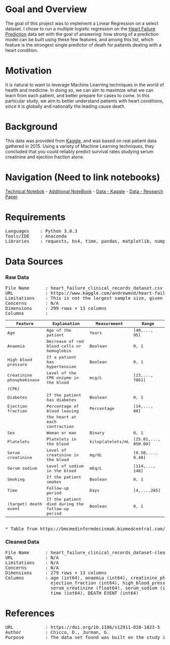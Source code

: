 # Goal and Overview

The goal of this project was to implement a Linear Regression on a select dataset. I chose to run a multiple logistic regression on the [Heart Failure Prediction](https://www.kaggle.com/andrewmvd/heart-failure-clinical-data) data set with the goal of answering: how strong of a prediction model can be built using these few features, and among this list, which feature is the strongest single predictor of death for patients dealing with a heart condition.

# Motivation

It is natural to want to leverage Machine Learning techniques in the world of health and medicine. In doing so, we can aim to maximize what we can learn from each patient, and better prepare for cases to come. In this particular study, we aim to better understand patients with heart conditions, since it is globally and nationally the leading cause death. 

# Background
This data was provided from [Kaggle](https://www.kaggle.com/andrewmvd/heart-failure-clinical-data), and was based on real patient data gathered in 2015. Using a variety of Machine Learning techniques, they concluded that you could reliably predict survival rates studying serum creatinine and ejection fraction alone.

# Navigation (Need to link notebooks)

[Technical Notebok](https://github.com/miles-frankllin/DATA_602/blob/master/Hw_1/Notebooks/Additional_Notebook.ipynb) -
[Additional NoteBook](https://github.com/miles-frankllin/DATA_602/blob/master/Hw_1/Notebooks/Additional_Notebook.ipynb) -
[Data - Kaggle](https://www.kaggle.com/andrewmvd/heart-failure-clinical-data) - 
[Data - Research Paper](https://bmcmedinformdecismak.biomedcentral.com/articles/10.1186/s12911-020-1023-5)

# Requirements
<pre>
Languages    : Python 3.8.3
Tools/IDE    : Anaconda
Libraries    : requests, bs4, time, pandas, matplotlib, numpy, scipy, sklearn
</pre>

# Data Sources

### Raw Data
<pre>
File Name      : heart_failure_clinical_records_dataset.csv
URL            : https://www.kaggle.com/andrewmvd/heart-failure-clinical-data
Limitations    : This is not the largest sample size, given the magnitude of the problem it is aiming to solve.
Concerns       : N/A
Dimensions     : 299 rows × 13 columns
Columns        : 
<table class="data last-table">
 <thead class="c-article-table-head">
  <tr>
   <th class="u-text-left">
    Feature
   </th>
   <th class="u-text-left">
    Explanation
   </th>
   <th class="u-text-left">
    Measurement
   </th>
   <th class="u-text-left">
    Range
   </th>
  </tr>
 </thead>
 <tbody>
  <tr>
   <td class="u-text-left">
    Age
   </td>
   <td class="u-text-left">
    Age of the patient
   </td>
   <td class="u-text-left">
    Years
   </td>
   <td class="u-text-left">
    [40,..., 95]
   </td>
  </tr>
  <tr>
   <td class="u-text-left">
    Anaemia
   </td>
   <td class="u-text-left">
    Decrease of red blood cells or hemoglobin
   </td>
   <td class="u-text-left">
    Boolean
   </td>
   <td class="u-text-left">
    0, 1
   </td>
  </tr>
  <tr>
   <td class="u-text-left">
    High blood pressure
   </td>
   <td class="u-text-left">
    If a patient has hypertension
   </td>
   <td class="u-text-left">
    Boolean
   </td>
   <td class="u-text-left">
    0, 1
   </td>
  </tr>
  <tr>
   <td class="u-text-left">
    Creatinine phosphokinase
   </td>
   <td class="u-text-left">
    Level of the CPK enzyme in the blood
   </td>
   <td class="u-text-left">
    mcg/L
   </td>
   <td class="u-text-left">
    [23,..., 7861]
   </td>
  </tr>
  <tr>
   <td class="u-text-left">
    (CPK)
   </td>
   <td class="u-text-left">
   </td>
   <td class="u-text-left">
   </td>
   <td class="u-text-left">
   </td>
  </tr>
  <tr>
   <td class="u-text-left">
    Diabetes
   </td>
   <td class="u-text-left">
    If the patient has diabetes
   </td>
   <td class="u-text-left">
    Boolean
   </td>
   <td class="u-text-left">
    0, 1
   </td>
  </tr>
  <tr>
   <td class="u-text-left">
    Ejection fraction
   </td>
   <td class="u-text-left">
    Percentage of blood leaving
   </td>
   <td class="u-text-left">
    Percentage
   </td>
   <td class="u-text-left">
    [14,..., 80]
   </td>
  </tr>
  <tr>
   <td class="u-text-left">
   </td>
   <td class="u-text-left">
    the heart at each contraction
   </td>
   <td class="u-text-left">
   </td>
   <td class="u-text-left">
   </td>
  </tr>
  <tr>
   <td class="u-text-left">
    Sex
   </td>
   <td class="u-text-left">
    Woman or man
   </td>
   <td class="u-text-left">
    Binary
   </td>
   <td class="u-text-left">
    0, 1
   </td>
  </tr>
  <tr>
   <td class="u-text-left">
    Platelets
   </td>
   <td class="u-text-left">
    Platelets in the blood
   </td>
   <td class="u-text-left">
    kiloplatelets/mL
   </td>
   <td class="u-text-left">
    [25.01,..., 850.00]
   </td>
  </tr>
  <tr>
   <td class="u-text-left">
    Serum creatinine
   </td>
   <td class="u-text-left">
    Level of creatinine in the blood
   </td>
   <td class="u-text-left">
    mg/dL
   </td>
   <td class="u-text-left">
    [0.50,..., 9.40]
   </td>
  </tr>
  <tr>
   <td class="u-text-left">
    Serum sodium
   </td>
   <td class="u-text-left">
    Level of sodium in the blood
   </td>
   <td class="u-text-left">
    mEq/L
   </td>
   <td class="u-text-left">
    [114,..., 148]
   </td>
  </tr>
  <tr>
   <td class="u-text-left">
    Smoking
   </td>
   <td class="u-text-left">
    If the patient smokes
   </td>
   <td class="u-text-left">
    Boolean
   </td>
   <td class="u-text-left">
    0, 1
   </td>
  </tr>
  <tr>
   <td class="u-text-left">
    Time
   </td>
   <td class="u-text-left">
    Follow-up period
   </td>
   <td class="u-text-left">
    Days
   </td>
   <td class="u-text-left">
    [4,...,285]
   </td>
  </tr>
  <tr>
   <td class="u-text-left">
    (target) death event
   </td>
   <td class="u-text-left">
    If the patient died during the follow-up period
   </td>
   <td class="u-text-left">
    Boolean
   </td>
   <td class="u-text-left">
    0, 1
   </td>
  </tr>
 </tbody>
</table>
* Table from https://bmcmedinformdecismak.biomedcentral.com/articles/10.1186/s12911-020-1023-5/tables/1
</pre>

### Cleaned Data
<pre>
File Name      : heart_failure_clinical_records_dataset-cleaned.csv
URL            : N/A
Limitations    : N/A
Concerns       : N/A
Dimensions     : 279 rows × 13 columns
Columns        : age (int64), anaemia (int64), creatinine_phosphokinase (int64), diabetes (int64),
                 ejection_fraction (int64), high_blood_pressure (int64), platelets (float64), 
                 serum_creatinine (float64), serum_sodium (int64), sex (int64), smoking (int64),
                 time (int64), DEATH_EVENT (int64)
</pre>

# References
<pre>
URL            : https://doi.org/10.1186/s12911-020-1023-5
Author         : Chicco, D., Jurman, G.
Purpose        : The data set found was built on the study in this article.
</pre>
